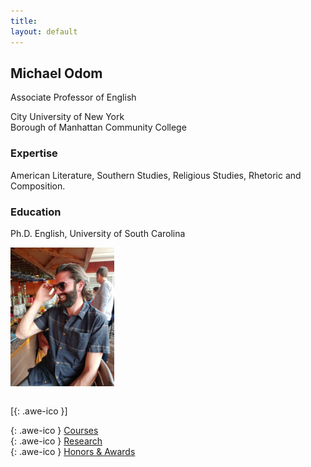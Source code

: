 ```yaml
---
title:
layout: default
---
```

 
## Michael Odom
Associate Professor of English   

City University of New York    
Borough of Manhattan Community College    

### Expertise

American Literature, Southern Studies, Religious Studies, Rhetoric and Composition.

### Education

Ph.D. English, University of South Carolina

<div style="overflow: hidden">
<img src ="/icons/IMG_0173.JPG" width = "33%" align="left" /> <br>
</div>    

<br>

[[<i class="fa fa-envelope-o"></i>](mailto:odomenglish@gmail.com){: .awe-ico }]

[<i class="fa fa-info"></i>](/courses/){: .awe-ico } [Courses](/courses/)   
[<i class="fa fa-info"></i>](/research/){: .awe-ico } [Research](/research/)    
[<i class="fa fa-info"></i>](/awards/){: .awe-ico } [Honors & Awards](/awards/)    

